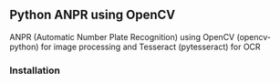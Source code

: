 ## Python ANPR using OpenCV

ANPR (Automatic Number Plate Recognition) using OpenCV (opencv-python) for image processing and Tesseract (pytesseract) for OCR

### Installation
